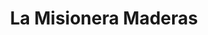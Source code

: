 ---
title: "La Misionera Maderas"
url: /san-martin-de-los-andes/la-misionera-maderas/
shop: comercio
---